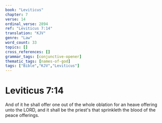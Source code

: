 ```yaml
---
book: "Leviticus"
chapter: 7
verse: 14
ordinal_verse: 2894
ref: "Leviticus 7:14"
translation: "KJV"
genre: "Law"
word_count: 33
topics: []
cross_references: []
grammar_tags: [conjunctive-opener]
thematic_tags: [names-of-god]
tags: ["Bible","KJV","Leviticus"]
---
```


# Leviticus 7:14

And of it he shall offer one out of the whole oblation for an heave offering unto the LORD, and it shall be the priest's that sprinkleth the blood of the peace offerings.
